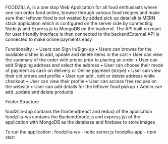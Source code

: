 FOODZILLA, is a one stop Web Application for all food enthusiasts where one can order food online, browse through various food recipes and make sure their leftover food is not wasted by added pick up details​It is MERN stack application which is configured on the server side by connecting Node.js and Express.js to MongoDB on the backend. The API built on react for user friendly interface is then connected to the backend​External API is connected to make online payments easy

Functionality : • Users can Sign In/Sign-up • Users can browse for the available dishes to add, update and delete items in the cart • User can view the summary of the order with prices prior to placing an order • User can add Shipping address and select the address  • User can choose their mode of payment as  cash on delivery or Online payment (stripe) • User can view their old orders and profile • User can add , edit or delete address while checkout • User can view their profile • User can access free recipes on the website  • User can add details  for the leftover food pickup • Admin can add ,update and delete products 

Folder Structure

foodzilla-app contains the frontend(react and redux) of the application foodzilla-ws contains the Backend(node.js and express.js) of the application with MongoDB as the database and firebase to store images

To run the application : foodzilla-ws - node server.js foodzilla-app - npm start